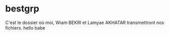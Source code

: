 # bestgrp
C'est le dossier où moi, Wiam BEKRI et Lamyae AKHATAR transmettront nos fichiers.
hello babe
